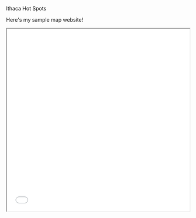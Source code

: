 Ithaca Hot Spots

Here's my sample map website!
<iframe src="Ithaca-map.html" height="500" width="500"></iframe> 
